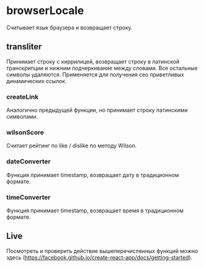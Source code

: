 # browserLocale

Считывает язык браузера и возвращает строку.

## transliter

Принимает строку с киррилицей, возвращает строку в латинской транскрипции и нижним подчеркивание между словами. Все остальные символы удаляются. Применяется для получения сео приветливых динамических ссылок.

### createLink

Аналогично предыдущей функции, но принимает строку латинскими символами.

### wilsonScore

Считает рейтинг по like / dislike по методу Wilson.

### dateConverter

Функция принимает timestamp, возвращает дату в традиционном формате.

### timeConverter

Функция принимает timestamp, возвращает время в традиционном формате.

## Live

Посмотреть и проверить действие вышеперечисленных функций можно здесь (https://facebook.github.io/create-react-app/docs/getting-started).
